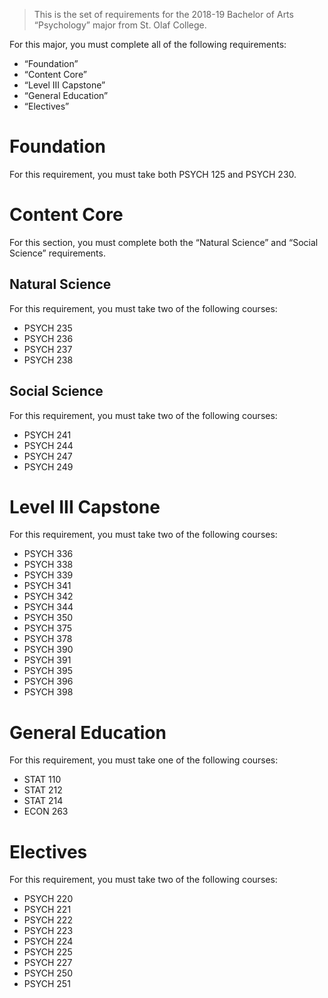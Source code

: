 > This is the set of requirements for the 2018-19 Bachelor of Arts “Psychology”
> major from St. Olaf College.

For this major, you must complete all of the following requirements:

- “Foundation”
- “Content Core”
- “Level III Capstone”
- “General Education”
- “Electives”

# Foundation
For this requirement, you must take both PSYCH 125 and PSYCH 230.


# Content Core
For this section, you must complete both the “Natural Science” and “Social Science” requirements.

## Natural Science
For this requirement, you must take two of the following courses:

- PSYCH 235
- PSYCH 236
- PSYCH 237
- PSYCH 238

## Social Science
For this requirement, you must take two of the following courses:

- PSYCH 241
- PSYCH 244
- PSYCH 247
- PSYCH 249


# Level III Capstone
For this requirement, you must take two of the following courses:

- PSYCH 336
- PSYCH 338
- PSYCH 339
- PSYCH 341
- PSYCH 342
- PSYCH 344
- PSYCH 350
- PSYCH 375
- PSYCH 378
- PSYCH 390
- PSYCH 391
- PSYCH 395
- PSYCH 396
- PSYCH 398


# General Education
For this requirement, you must take one of the following courses:

- STAT 110
- STAT 212
- STAT 214
- ECON 263


# Electives
For this requirement, you must take two of the following courses:

- PSYCH 220
- PSYCH 221
- PSYCH 222
- PSYCH 223
- PSYCH 224
- PSYCH 225
- PSYCH 227
- PSYCH 250
- PSYCH 251


